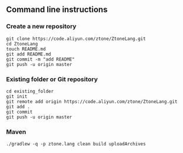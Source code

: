 ## Command line instructions

### Create a new repository

```
git clone https://code.aliyun.com/ztone/ZtoneLang.git
cd ZtoneLang
touch README.md
git add README.md
git commit -m "add README"
git push -u origin master
```

### Existing folder or Git repository

```
cd existing_folder
git init
git remote add origin https://code.aliyun.com/ztone/ZtoneLang.git
git add .
git commit
git push -u origin master
```

### Maven

```
./gradlew -q -p ztone.lang clean build uploadArchives